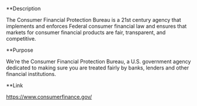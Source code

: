 **Description

The Consumer Financial Protection Bureau is a 21st century agency that implements and enforces Federal consumer financial law and ensures that markets for consumer financial products are fair, transparent, and competitive.

**Purpose

We’re the Consumer Financial Protection Bureau, a U.S. government agency dedicated to making sure you are treated fairly by banks, lenders and other financial institutions.

**Link

https://www.consumerfinance.gov/